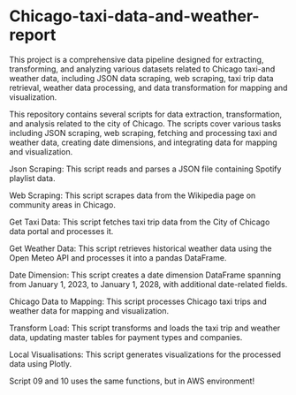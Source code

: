 # Chicago-taxi-data-and-weather-report
This project is a comprehensive data pipeline designed for extracting, transforming, and analyzing various datasets related to Chicago taxi-and weather data, including JSON data scraping, web scraping, taxi trip data retrieval, weather data processing, and data transformation for mapping and visualization. 

This repository contains several scripts for data extraction, transformation, and analysis related to the city of Chicago. The scripts cover various tasks including JSON scraping, web scraping, fetching and processing taxi and weather data, creating date dimensions, and integrating data for mapping and visualization.

Json Scraping:
This script reads and parses a JSON file containing Spotify playlist data.

Web Scraping:
This script scrapes data from the Wikipedia page on community areas in Chicago.

Get Taxi Data:
This script fetches taxi trip data from the City of Chicago data portal and processes it.

Get Weather Data:
This script retrieves historical weather data using the Open Meteo API and processes it into a pandas DataFrame.

Date Dimension:
This script creates a date dimension DataFrame spanning from January 1, 2023, to January 1, 2028, with additional date-related fields.

Chicago Data to Mapping:
This script processes Chicago taxi trips and weather data for mapping and visualization.

Transform Load:
This script transforms and loads the taxi trip and weather data, updating master tables for payment types and companies.

Local Visualisations:
This script generates visualizations for the processed data using Plotly.

Script 09 and 10 uses the same functions, but in AWS environment!
